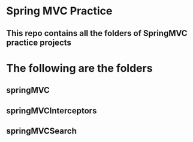 # Spring MVC Practice

## This repo contains all the folders of SpringMVC practice projects

# The following are the folders
## springMVC
## springMVCInterceptors
## springMVCSearch
